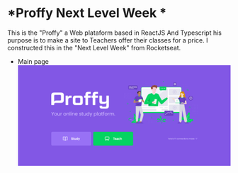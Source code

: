 # *Proffy Next Level Week *
This is the "Proffy" a Web plataform based in ReactJS And Typescript his purpose is to make a site to Teachers offer their classes for a price. I constructed this in the "Next Level Week" from Rocketseat.

* Main page
![main page](https://github.com/Nicholas-nops/Proffy-Next-Level-Week-/blob/master/pagina%20inicial.PNG)
